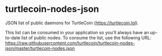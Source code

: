 # turtlecoin-nodes-json

JSON list of public daemons for TurtleCoin (https://turtlecoin.lol).

This list can be consumed in your application so you'll always have an up-to-date list of public nodes. To consume the list, use the following URL: https://raw.githubusercontent.com/turtlecoin/turtlecoin-nodes-json/master/turtlecoin-nodes.json
